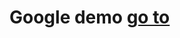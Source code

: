 # Google demo [go to](https://developer.chrome.com/articles/scroll-driven-animations/#attaching-to-multiple-view-timeline-ranges-with-one-set-of-keyframes)
